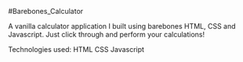 #Barebones_Calculator

A vanilla calculator application I built using barebones HTML, CSS and Javascript.
Just click through and perform your calculations!

Technologies used:
HTML CSS Javascript
